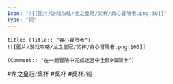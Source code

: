 ```yaml
---
Icon: "![[图片/游戏攻略/龙之皇冠/奖杯/貪心冒險者.png|30]]"
Type: "铜"
---
```

```ad-common-bronze-trophy
title: (Title:: "貪心冒險者")
![[图片/游戏攻略/龙之皇冠/奖杯/貪心冒險者.png|100]]

(Comment:: "在一趟冒險中完成迷宮中全部9個關卡")
```

#龙之皇冠/奖杯 #奖杯 #奖杯/铜
